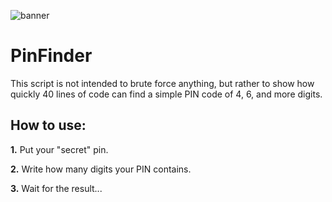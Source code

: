 ![banner](https://github.com/GazButane/PinCrack/assets/100444508/8a915882-cb4c-4e81-a439-8be55812b0aa)
# PinFinder

This script is not intended to brute force anything, but rather to show how quickly 40 lines of code can find a simple PIN code of 4, 6, and more digits.

## How to use:

**1.** Put your "secret" pin.

**2.** Write how many digits your PIN contains.

**3.** Wait for the result...
